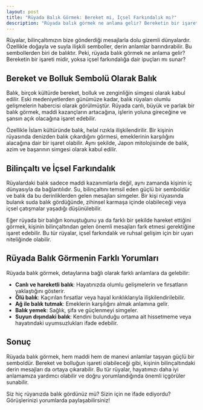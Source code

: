 ```yaml
---
layout: post
title: "Rüyada Balık Görmek: Bereket mi, İçsel Farkındalık mı?"
description: "Rüyada balık görmek ne anlama gelir? Bereketin bir işareti midir, yoksa içsel farkındalığa dair ipuçları mı sunar?"
---
```


Rüyalar, bilinçaltımızın bize gönderdiği mesajlarla dolu gizemli dünyalardır. Özellikle doğayla ve suyla ilişkili semboller, derin anlamlar barındırabilir. Bu sembollerden biri de balıktır. Peki, rüyada balık görmek ne anlama gelir? Bereketin bir işareti midir, yoksa içsel farkındalığa dair ipuçları mı sunar?

## Bereket ve Bolluk Sembolü Olarak Balık

Balık, birçok kültürde bereket, bolluk ve zenginliğin simgesi olarak kabul edilir. Eski medeniyetlerden günümüze kadar, balık rüyaları olumlu gelişmelerin habercisi olarak görülmüştür. Rüyada canlı, büyük ve parlak bir balık görmek, maddi kazançların artacağına, işlerin yoluna gireceğine ve şansın açık olacağına işaret edebilir.

Özellikle İslam kültüründe balık, helal rızıkla ilişkilendirilir. Bir kişinin rüyasında denizden balık çıkardığını görmesi, emeklerinin karşılığını alacağına dair bir işaret olabilir. Aynı şekilde, Japon mitolojisinde de balık, azim ve başarının simgesi olarak kabul edilir.

## Bilinçaltı ve İçsel Farkındalık

Rüyalardaki balık sadece maddi kazanımlarla değil, aynı zamanda kişinin iç dünyasıyla da bağlantılıdır. Su, bilinçaltını temsil eden güçlü bir semboldür ve balık da bu derinliklerden gelen mesajları simgeler. Bir kişi rüyasında bulanık suda balık gördüğünde, zihinsel karmaşa içinde olabileceği veya içsel çatışmalar yaşadığı düşünülebilir.

Eğer rüyada bir balığın konuştuğunu ya da farklı bir şekilde hareket ettiğini görmek, kişinin bilinçaltından gelen önemli mesajları fark etmesi gerektiğine işaret edebilir. Bu tür rüyalar, içsel farkındalık ve ruhsal gelişim için bir uyarı niteliğinde olabilir.

## Rüyada Balık Görmenin Farklı Yorumları

Rüyada balık görmek, detaylarına bağlı olarak farklı anlamlara da gelebilir:

- **Canlı ve hareketli balık**: Hayatınızda olumlu gelişmelerin ve fırsatların yaklaştığını gösterir.
- **Ölü balık**: Kaçırılan fırsatlar veya hayal kırıklıklarıyla ilişkilendirilebilir.
- **Ağ ile balık tutmak**: Emeklerin karşılığını almak anlamına gelir.
- **Balık yemek**: Sağlık, şifa ve güçlenmeyi simgeler.
- **Suyun dışındaki balık**: Kendini bulunduğu ortama ait hissetmeme veya hayatındaki uyumsuzlukları ifade edebilir.

## Sonuç

Rüyada balık görmek, hem maddi hem de manevi anlamlar taşıyan güçlü bir semboldür. Bereket ve bolluğun işareti olabileceği gibi, kişinin bilinçaltındaki derin mesajları da ortaya çıkarabilir. Bu tür rüyalar, hayatımızı daha iyi anlamamıza yardımcı olabilir ve doğru yorumlandığında önemli içgörüler sunabilir.

Siz hiç rüyanızda balık gördünüz mü? Sizin için ne ifade ediyordu? Görüşlerinizi yorumlarda paylaşabilirsiniz!